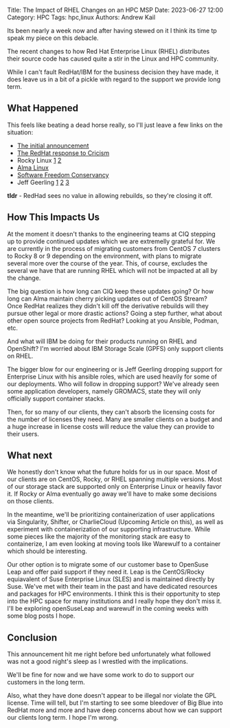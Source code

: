 Title: The Impact of RHEL Changes on an HPC MSP
Date: 2023-06-27 12:00
Category: HPC
Tags: hpc,linux
Authors: Andrew Kail

Its been nearly a week now and after having stewed on it I think its time tp speak my piece on this debacle.

The recent changes to how Red Hat Enterprise Linux (RHEL) distributes their
source code has caused quite a stir in the Linux and HPC community.  

While I can't fault RedHat/IBM for the business decision they have made, it does
leave us in a bit of a pickle with regard to the support we provide long term.

## What Happened

This feels like beating a dead horse really, so I'll just leave a few links on the situation:

* [The initial announcement](https://www.redhat.com/en/blog/furthering-evolution-centos-stream)
* [The RedHat response to Cricism](https://www.redhat.com/en/blog/red-hats-commitment-open-source-response-gitcentosorg-changes)
* Rocky Linux [1](https://rockylinux.org/news/2023-06-22-press-release/) [2](https://rockylinux.org/news/brave-new-world-path-forward/)
* [Alma Linux](https://almalinux.org/blog/impact-of-rhel-changes/)
* [Software Freedom Conservancy](https://sfconservancy.org/blog/2023/jun/23/rhel-gpl-analysis/)
* Jeff Geerling [1](https://www.jeffgeerling.com/blog/2023/dear-red-hat-are-you-dumb) [2](https://www.jeffgeerling.com/blog/2023/removing-official-support-red-hat-enterprise-linux) [3](https://www.jeffgeerling.com/blog/2023/im-done-red-hat-enterprise-linux)

**tldr** - RedHad sees no value in allowing rebuilds, so they're closing it off.


## How This Impacts Us

At the moment it doesn't thanks to the engineering teams at CIQ stepping up to provide continued updates which we are extremelly grateful for.  We are currently in the process of migrating customers from CentOS 7 clusters to Rocky 8 or 9 depending on the environment, with plans to migrate several more over the course of the year. This, of course, excludes the several we have that are running RHEL which will not be impacted at all by the change.

The big question is how long can CIQ keep these updates going? Or how long can Alma maintain cherry picking updates out of CentOS Stream? Once RedHat realizes they didn't kill off the derivative rebuilds will they pursue other legal or more drastic actions?  Going a step further, what about other open source projects from RedHat?  Looking at you Ansible, Podman, etc.

And what will IBM be doing for their products running on RHEL and OpenShift?  I'm worried about IBM Storage Scale (GPFS) only support clients on RHEL.

The bigger blow for our engineering or is Jeff Geerling dropping support for Enterprise Linux with his ansible roles,
which are used heavily for some of our deployments.  Who will follow in dropping support?  We've already seen some application developers, namely GROMACS, state they will only officially support container stacks.

Then, for so many of our clients, they can't absorb the licensing costs for the number of licenses they need.  Many are smaller clients on a budget and a huge increase in license costs will reduce the value they can provide to their users.  

## What next

We honestly don't know what the future holds for us in our space.  Most of our clients are on CentOS, Rocky, or RHEL spanning multiple versions.  Most of our storage stack are supported only on Enterprise Linux or heavily favor it.  If Rocky or Alma eventually go away we'll have to make some decisions on those clients.

In the meantime, we'll be prioritizing containerization of user applications via Singularity, Shifter, or CharlieCloud (Upcoming Article on this), as well as experiment with containerization of our supporting infrastructure.  While some pieces like the majority of the monitoring stack are easy to containerize, I am even looking at moving tools like Warewulf to a container which should be interesting.

Our other option is to migrate some of our customer base to OpenSuse Leap and offer paid support if they need it. Leap is the CentOS/Rocky equiavalent of Suse Enterprise Linux (SLES) and is maintained directly by Suse.  We've met with their team in the past and have dedicated resources and packages for HPC environments.  I think this is their opportunity to step into the HPC space for many institutions and I really hope they don't miss it.  I'll be exploring openSuseLeap and warewulf in the coming weeks with some blog posts I hope.

## Conclusion

This announcement hit me right before bed unfortunately what followed was not a good night's sleep as I wrestled with the implications.

We'll be fine for now and we have some work to do to support our customers in the long term. 

Also, what they have done doesn't appear to be illegal nor violate the GPL license. Time will tell, but I'm starting to see some bleedover of Big Blue into RedHat more and more and have deep concerns about how we can support our clients long term. I hope I'm wrong.
